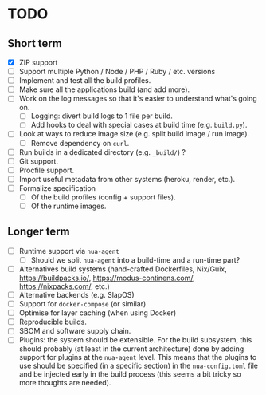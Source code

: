 # TODO

## Short term

- [x] ZIP support
- [ ] Support multiple Python / Node / PHP / Ruby / etc. versions
- [ ] Implement and test all the build profiles.
- [ ] Make sure all the applications build (and add more).
- [ ] Work on the log messages so that it's easier to understand what's going on.
  - [ ] Logging: divert build logs to 1 file per build.
  - [ ] Add hooks to deal with special cases at build time (e.g. `build.py`).
- [ ] Look at ways to reduce image size (e.g. split build image / run image).
    - [ ] Remove dependency on `curl`.
- [ ] Run builds in a dedicated directory (e.g. `_build/`) ?
- [ ] Git support.
- [ ] Procfile support.
- [ ] Import useful metadata from other systems (heroku, render, etc.).
- [ ] Formalize specification
  - [ ] Of the build profiles (config + support files).
  - [ ] Of the runtime images.

## Longer term

- [ ] Runtime support via `nua-agent`
  - [ ] Should we split `nua-agent` into a build-time and a run-time part?
- [ ] Alternatives build systems (hand-crafted Dockerfiles, Nix/Guix, https://buildpacks.io/, https://modus-continens.com/, https://nixpacks.com/, etc.)
- [ ] Alternative backends (e.g. SlapOS)
- [ ] Support for `docker-compose` (or similar)
- [ ] Optimise for layer caching (when using Docker)
- [ ] Reproducible builds.
- [ ] SBOM and software supply chain.
- [ ] Plugins: the system should be extensible. For the build subsystem, this should probably (at least in the current architecture) done by adding support for plugins at the `nua-agent` level. This means that the plugins to use should be specified (in a specific section) in the `nua-config.toml` file and be injected early in the build process (this seems a bit tricky so more thoughts are needed).
